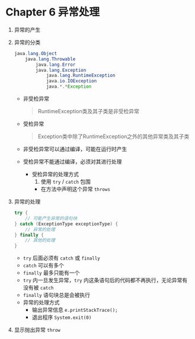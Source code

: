 # Chapter 6 异常处理

1. 异常的产生

2. 异常的分类

    ```java
    java.lang.Object
        java.lang.Throwable
            java.lang.Error
            java.lang.Exception
                java.lang.RuntimeException
                java.io.IOException
                java.*.*Exception
    ```

    - 非受检异常
        
        > RuntimeException类及其子类是非受检异常

    - 受检异常
    
        > Exception类中除了RuntimeException之外的其他异常类及其子类
    
    - 非受检异常可以通过编译，可能在运行时产生
    - 受检异常不能通过编译，必须对其进行处理
        - 受检异常的处理方式
            1. 使用 `try` / `catch` 包围
            - 在方法中声明这个异常 `throws`
        
3. 异常的处理

    ```java
    try {
        // 可能产生异常的语句块
    } catch (ExceptionType exceptionType) {
        // 异常的处理
    } finally {
        // 其他的处理
    }
    ```
    
    - `try` 后面必须有 `catch` 或 `finally`
    - `catch` 可以有多个
    - `finally` 最多只能有一个
    - `try` 内一旦发生异常，`try` 内这条语句后的代码都不再执行，无论异常有没有被 `catch`
    - `finally` 语句块总是会被执行
    - 异常的处理方式
        - 输出异常信息 `e.printStackTrace();`
        - 退出程序 `System.exit(0)`
        
4. 显示抛出异常 `throw`